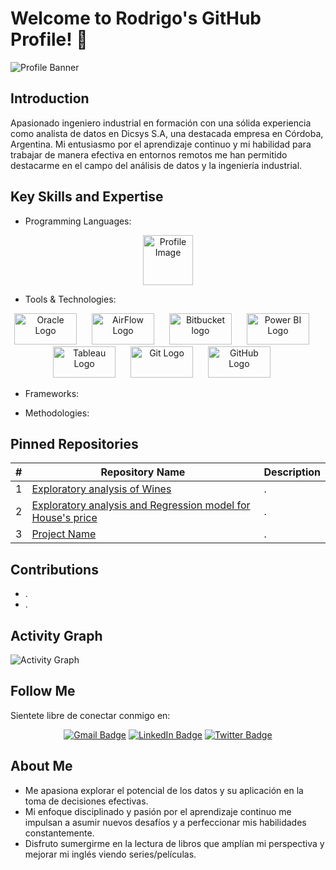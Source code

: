 # Welcome to Rodrigo's GitHub Profile! 👋

![Profile Banner](link_to_profile_banner_image)

## Introduction
Apasionado ingeniero industrial en formación con una sólida experiencia como analista de datos en Dicsys S.A, una destacada empresa en Córdoba, Argentina. Mi entusiasmo por el aprendizaje continuo y mi habilidad para trabajar de manera efectiva en entornos remotos me han permitido destacarme en el campo del análisis de datos y la ingeniería industrial.


## Key Skills and Expertise
- Programming Languages:
<div id="badges" align="center">
  <img src="https://miro.medium.com/v2/resize:fit:1400/1*lSTuwS4exV_s__kcShxk8w.png" alt="Profile Image" style="width: 80px; height: 80px;"/>
</div>



- Tools & Technologies:

<div align="center">
  <img src="https://logos-world.net/wp-content/uploads/2020/09/Oracle-Logo-1995-Present.png" alt="Oracle Logo" style="width: 100px; height: 50px; margin-right: 20px;" />
  
  <img src="https://airflow.apache.org/images/feature-image.png" alt="AirFlow Logo" style="width: 100px; height: 50px; margin-right: 20px;" />

  <img src="https://img-0.journaldunet.com/CpdkjiDgwxfhkVphP4Aae5WhnIQ=/540x/smart/b4f92d7c8461431d9e966a245a222145/ccmcms-jdn/11552839.jpg" alt="Bitbucket logo" style="width: 100px; height: 50px; margin-right: 20px;" />
  
  <img style="width: 100px; height: 50px; margin-right: 20px;" src="https://datascientest.com/es/wp-content/uploads/sites/7/2020/10/power-bi-logo-1.jpg" alt="Power BI Logo" />  
  
  <img style="width: 100px; height: 50px; margin-right: 20px;" src="https://www.tableau.com/sites/default/files/2023-09/Tableau%20Cadence%20Release.png" alt="Tableau Logo" />  
  
  <img src="https://miro.medium.com/v2/resize:fit:1400/1*-Yj3HpcmEuO7brKrfrdhOA.png" alt="Git Logo" style="width: 100px; height: 50px; margin-right: 20px;" />

  <img style="width: 100px; height: 50px; margin-right: 20px;" src="https://assets-global.website-files.com/5f5a53e153805db840dae2db/64e79ca5aff2fb7295bfddf9_github-que-es.jpg" height="40" alt="GitHub Logo" />

</div>



  
- Frameworks:



  
- Methodologies:
  

## Pinned Repositories

| #   | Repository Name                | Description                                     |
| --- | ------------------------------ | ----------------------------------------------- |
| 1   | [Exploratory analysis of Wines](https://github.com/RodriNico2206/Data-science-s-projects/blob/master/WineQT_analysis.ipynb) | .               |
| 2   | [Exploratory analysis and Regression model for House's price](https://github.com/RodriNico2206/Data-science-s-projects/blob/master/Houses_price_analysis.ipynb) | .               |
| 3   | [Project Name](link_to_repo3) | .               |

## Contributions
- .
- .

## Activity Graph
![Activity Graph](link_to_activity_graph_image)

## Follow Me
Sientete libre de conectar conmigo en:
<div id="badges" align="center">
  <a href="mailto:rodrigo.n.ayala18@gmail.com"><img src="https://img.shields.io/badge/Gmail-D14836?style=for-the-badge&logo=gmail&logoColor=white" alt="Gmail Badge"/></a>  
  <a href="https://www.linkedin.com/in/arodrigonicolas/"><img src="https://img.shields.io/badge/LinkedIn-blue?style=for-the-badge&logo=linkedin&logoColor=white" alt="LinkedIn Badge"/></a>
  <a href="link_to_twitter_profile"><img src="https://img.shields.io/badge/Twitter-blue?style=for-the-badge&logo=twitter&logoColor=white" alt="Twitter Badge"/></a>
</div>


## About Me

- Me apasiona explorar el potencial de los datos y su aplicación en la toma de decisiones efectivas.
- Mi enfoque disciplinado y pasión por el aprendizaje continuo me impulsan a asumir nuevos desafíos y a perfeccionar mis habilidades constantemente.
- Disfruto sumergirme en la lectura de libros que amplían mi perspectiva y mejorar mi inglés viendo series/películas.
